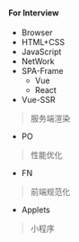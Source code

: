 #### For Interview

* Browser
* HTML+CSS
* JavaScript
* NetWork
* SPA-Frame
    * Vue
    * React
* Vue-SSR
> 服务端渲染
* PO
> 性能优化
* FN
> 前端规范化
* Applets
> 小程序
